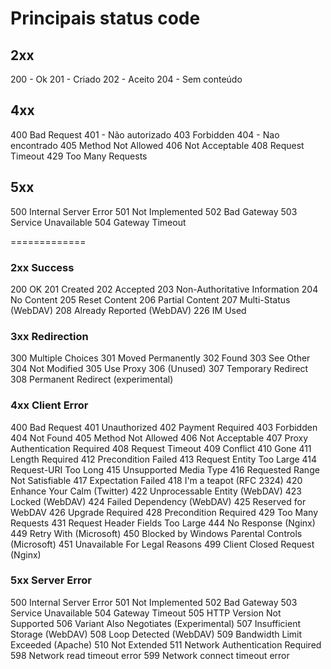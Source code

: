 # Principais status code

## 2xx
200 - Ok
201 - Criado
202 - Aceito
204 - Sem conteúdo

## 4xx
400 Bad Request
401 - Não autorizado
403 Forbidden
404 - Nao encontrado
405 Method Not Allowed
406 Not Acceptable
408 Request Timeout
429 Too Many Requests

## 5xx
500 Internal Server Error
501 Not Implemented
502 Bad Gateway
503 Service Unavailable
504 Gateway Timeout

=============

### 2xx Success

200 OK
201 Created
202 Accepted
203 Non-Authoritative Information
204 No Content
205 Reset Content
206 Partial Content
207 Multi-Status (WebDAV)
208 Already Reported (WebDAV)
226 IM Used


### 3xx Redirection

300 Multiple Choices
301 Moved Permanently
302 Found
303 See Other
304 Not Modified
305 Use Proxy
306 (Unused)
307 Temporary Redirect
308 Permanent Redirect (experimental)

### 4xx Client Error

400 Bad Request
401 Unauthorized
402 Payment Required
403 Forbidden
404 Not Found
405 Method Not Allowed
406 Not Acceptable
407 Proxy Authentication Required
408 Request Timeout
409 Conflict
410 Gone
411 Length Required
412 Precondition Failed
413 Request Entity Too Large
414 Request-URI Too Long
415 Unsupported Media Type
416 Requested Range Not Satisfiable
417 Expectation Failed
418 I'm a teapot (RFC 2324)
420 Enhance Your Calm (Twitter)
422 Unprocessable Entity (WebDAV)
423 Locked (WebDAV)
424 Failed Dependency (WebDAV)
425 Reserved for WebDAV
426 Upgrade Required
428 Precondition Required
429 Too Many Requests
431 Request Header Fields Too Large
444 No Response (Nginx)
449 Retry With (Microsoft)
450 Blocked by Windows Parental Controls (Microsoft)
451 Unavailable For Legal Reasons
499 Client Closed Request (Nginx)


### 5xx Server Error

500 Internal Server Error
501 Not Implemented
502 Bad Gateway
503 Service Unavailable
504 Gateway Timeout
505 HTTP Version Not Supported
506 Variant Also Negotiates (Experimental)
507 Insufficient Storage (WebDAV)
508 Loop Detected (WebDAV)
509 Bandwidth Limit Exceeded (Apache)
510 Not Extended
511 Network Authentication Required
598 Network read timeout error
599 Network connect timeout error
